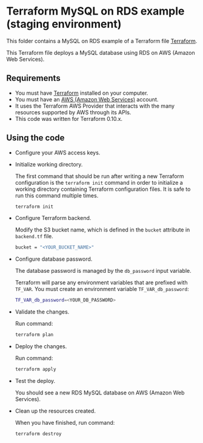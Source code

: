 # Terraform MySQL on RDS example (staging environment)

This folder contains a MySQL on RDS example of a Terraform file [Terraform](https://www.terraform.io/).

This Terraform file deploys a MySQL database using RDS on AWS (Amazon Web Services).

## Requirements

* You must have [Terraform](https://www.terraform.io/) installed on your computer.
* You must have an [AWS (Amazon Web Services)](http://aws.amazon.com/) account.
* It uses the Terraform AWS Provider that interacts with the many resources supported by AWS through its APIs.
* This code was written for Terraform 0.10.x.

## Using the code

* Configure your AWS access keys.

* Initialize working directory.

  The first command that should be run after writing a new Terraform configuration is the `terraform init` command in order to initialize a working directory containing Terraform configuration files. It is safe to run this command multiple times.

  ```bash
  terraform init
  ```

* Configure Terraform backend.

  Modify the S3 bucket name, which is defined in the `bucket` attribute in `backend.tf` file.

  ```bash
  bucket = "<YOUR_BUCKET_NAME>"
  ```

* Configure database password.

  The database password is managed by the `db_password` input variable.

  Terraform will parse any environment variables that are prefixed with `TF_VAR`. You must create an environment variable `TF_VAR_db_password`:

  ```bash
  TF_VAR_db_password=<YOUR_DB_PASSWORD>
  ```

* Validate the changes.

  Run command:

  ```bash
  terraform plan
  ```

* Deploy the changes.

  Run command:

  ```bash
  terraform apply
  ```

* Test the deploy.

  You should see a new RDS MySQL database on AWS (Amazon Web Services).

* Clean up the resources created.

  When you have finished, run command:

  ```bash
  terraform destroy
  ```